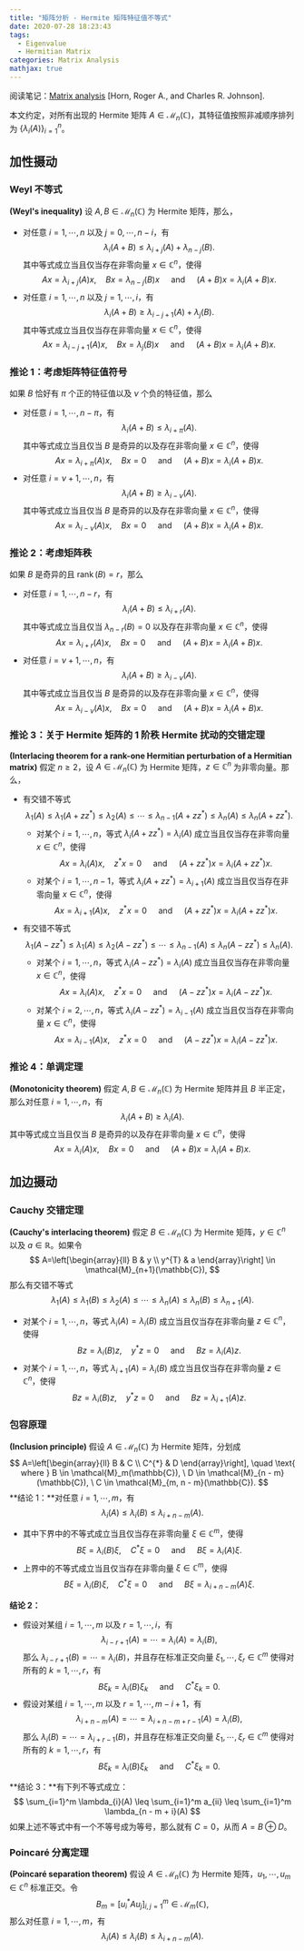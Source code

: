 ```yaml
---
title: "矩阵分析 - Hermite 矩阵特征值不等式"
date: 2020-07-28 18:23:43
tags: 
  - Eigenvalue
  - Hermitian Matrix
categories: Matrix Analysis
mathjax: true
---
```


阅读笔记：<u>Matrix analysis</u> [Horn, Roger A., and Charles R. Johnson].

<!--more-->

本文约定，对所有出现的 Hermite 矩阵 $A \in \mathcal{M}_n(\mathbb{C})$，其特征值按照非减顺序排列为 $\left \{ \lambda_i(A) \right \}_{i=1}^n$。

## 加性摄动

### Weyl 不等式

**(Weyl's inequality)** 设 $A, B \in \mathcal{M}_n(\mathbb{C})$ 为 Hermite 矩阵，那么，

+ 对任意 $i = 1, \cdots, n$ 以及 $j = 0, \cdots, n-i$，有
  $$
  \lambda_i(A + B) \leq \lambda_{i + j}(A) + \lambda_{n-j} (B).
  $$
  其中等式成立当且仅当存在非零向量 $x \in \mathbb{C}^n$，使得
  $$
  Ax = \lambda_{i + j}(A) x, \quad Bx =  \lambda_{n-j} (B) x \quad \text{ and } \quad (A + B) x = \lambda_i(A + B) x.
  $$
+ 对任意 $i = 1, \cdots, n$ 以及 $j = 1, \cdots, i$，有
  $$
  \begin{equation}
  \lambda_i(A + B) \geq \lambda_{i - j + 1}(A) + \lambda_{j} (B).
  \end{equation}
  $$
  其中等式成立当且仅当存在非零向量 $x \in \mathbb{C}^n$，使得
  $$
  Ax = \lambda_{i - j + 1}(A) x, \quad Bx =  \lambda_{j} (B) x \quad \text{ and } \quad (A + B) x = \lambda_i(A + B) x.
  $$

###  推论 1：考虑矩阵特征值符号

如果 $B$ 恰好有 $\pi$ 个正的特征值以及 $\nu$ 个负的特征值，那么

+ 对任意 $i = 1, \cdots, n - \pi$，有
  $$
  \lambda_i(A + B) \leq \lambda_{i + \pi}(A).
  $$
  其中等式成立当且仅当 $B$ 是奇异的以及存在非零向量 $x \in \mathbb{C}^n$，使得
  $$
  Ax = \lambda_{i + \pi}(A) x, \quad Bx =  0 \quad \text{ and } \quad (A + B) x = \lambda_i(A + B) x.
  $$
+ 对任意 $i = \nu + 1,  \cdots, n$，有
  $$
  \lambda_i(A + B) \geq \lambda_{i - \nu}(A).
  $$
  其中等式成立当且仅当 $B$ 是奇异的以及存在非零向量 $x \in \mathbb{C}^n$，使得
  $$
  Ax = \lambda_{i - \nu}(A) x, \quad Bx =  0 \quad \text{ and } \quad (A + B) x = \lambda_i(A + B) x.
  $$

### 推论 2：考虑矩阵秩

如果 $B$ 是奇异的且 $\operatorname{rank} (B) = r$，那么

+ 对任意 $i = 1, \cdots, n - r$，有
  $$
  \lambda_i(A + B) \leq \lambda_{i + r}(A).
  $$
  其中等式成立当且仅当 $\lambda_{n-r}(B) = 0$ 以及存在非零向量 $x \in \mathbb{C}^n$，使得
  $$
  Ax = \lambda_{i + r}(A) x, \quad Bx =  0 \quad \text{ and } \quad (A + B) x = \lambda_i(A + B) x.
  $$
+ 对任意 $i = \nu + 1,  \cdots, n$，有
  $$
  \lambda_i(A + B) \geq \lambda_{i - \nu}(A).
  $$
  其中等式成立当且仅当 $B$ 是奇异的以及存在非零向量 $x \in \mathbb{C}^n$，使得
  $$
  Ax = \lambda_{i - \nu}(A) x, \quad Bx =  0 \quad \text{ and } \quad (A + B) x = \lambda_i(A + B) x.
  $$

### 推论 3：关于 Hermite 矩阵的 $1$ 阶秩 Hermite 扰动的交错定理

**(Interlacing theorem for a rank-one Hermitian perturbation of a Hermitian matrix)** 假定 $n \geq 2$，设 $A \in \mathcal{M}_n(\mathbb{C})$ 为 Hermite 矩阵，$z \in \mathbb{C}^n$ 为非零向量。那么，

+ 有交错不等式
  $$
  \lambda_1(A) \leq \lambda_1(A + zz^{*}) \leq \lambda_2(A) \leq \cdots \leq \lambda_{n-1}(A + zz^{*}) \leq \lambda_n(A) \leq \lambda_n(A + zz^{*}).
  $$
  + 对某个 $i = 1, \cdots, n$，等式 $\lambda_i(A + zz^{*}) = \lambda_i(A)$ 成立当且仅当存在非零向量 $x \in \mathbb{C}^n$，使得
    $$
    Ax = \lambda_{i}(A) x, \quad z^* x =  0 \quad \text{ and } \quad (A + zz^{*}) x = \lambda_i(A + zz^{*}) x.
    $$
  + 对某个 $i = 1, \cdots, n-1$，等式 $\lambda_i(A + zz^{*}) = \lambda_{i + 1}(A)$ 成立当且仅当存在非零向量 $x \in \mathbb{C}^n$，使得
    $$
    Ax = \lambda_{i + 1}(A) x, \quad z^* x =  0 \quad \text{ and } \quad (A + zz^{*}) x = \lambda_i(A + zz^{*}) x.
    $$
+ 有交错不等式
  $$
  \lambda_1(A - zz^{*}) \leq \lambda_1(A) \leq \lambda_2(A - z z^*) \leq \cdots \leq \lambda_{n-1}(A) \leq \lambda_n(A - zz^{*}) \leq \lambda_n(A).
  $$
  + 对某个 $i = 1, \cdots, n$，等式 $\lambda_i(A - zz^{*}) = \lambda_i(A)$ 成立当且仅当存在非零向量 $x \in \mathbb{C}^n$，使得
    $$
    Ax = \lambda_{i}(A) x, \quad z^* x =  0 \quad \text{ and } \quad (A - zz^{*}) x = \lambda_i(A - zz^{*}) x.
    $$
  + 对某个 $i = 2, \cdots, n$，等式 $\lambda_i(A - zz^{*}) = \lambda_{i - 1}(A)$ 成立当且仅当存在非零向量 $x \in \mathbb{C}^n$，使得
    $$
    Ax = \lambda_{i - 1}(A) x, \quad z^* x =  0 \quad \text{ and } \quad (A - zz^{*}) x = \lambda_i(A - zz^{*}) x.
    $$

### 推论 4：单调定理

**(Monotonicity theorem)** 假定 $A, B \in \mathcal{M}_n(\mathbb{C})$ 为 Hermite 矩阵并且 $B$ 半正定，那么对任意 $i = 1, \cdots, n$，有
$$
\lambda_i(A + B) \geq \lambda_{i}(A).
$$
其中等式成立当且仅当 $B$ 是奇异的以及存在非零向量 $x \in \mathbb{C}^n$，使得
$$
Ax = \lambda_{i}(A) x, \quad Bx =  0 \quad \text{ and } \quad (A + B) x = \lambda_i(A + B) x.
$$

## 加边摄动

### Cauchy 交错定理

**(Cauchy's interlacing theorem)** 假定 $B \in \mathcal{M}_n(\mathbb{C})$ 为 Hermite 矩阵，$y \in \mathbb{C}^n$ 以及 $a \in \mathbb{R}$。如果令
$$
A=\left[\begin{array}{ll}
B & y \\
y^{T} & a
\end{array}\right] \in \mathcal{M}_{n+1}(\mathbb{C}),
$$
那么有交错不等式
$$
\lambda_1(A) \leq \lambda_1(B) \leq \lambda_2(A) \leq \cdots \leq \lambda_n(A) \leq \lambda_n(B) \leq \lambda_{n + 1}(A).
$$

+ 对某个 $i = 1, \cdots, n$，等式 $\lambda_i(A) = \lambda_i(B)$ 成立当且仅当存在非零向量 $z \in \mathbb{C}^n$，使得
  $$
  Bz = \lambda_{i}(B) z, \quad y^*z =  0 \quad \text{ and } \quad B z = \lambda_i(A) z.
  $$
+ 对某个 $i = 1, \cdots, n$，等式 $\lambda_{i+1}(A) = \lambda_{i}(B)$ 成立当且仅当存在非零向量 $z \in \mathbb{C}^n$，使得
  $$
  Bz = \lambda_{i}(B) z, \quad y^*z =  0 \quad \text{ and } \quad B z = \lambda_{i+1}(A) z.
  $$

### 包容原理

**(Inclusion principle)** 假设 $A \in \mathcal{M}_n(\mathbb{C})$ 为 Hermite 矩阵，分划成
$$
A=\left[\begin{array}{ll}
B & C \\
C^{*} & D
\end{array}\right], \quad \text{ where } B \in \mathcal{M}_m(\mathbb{C}), \ D \in \mathcal{M}_{n - m}(\mathbb{C}), \ C \in \mathcal{M}_{m, n - m}(\mathbb{C}).
$$
**结论 1：**对任意 $i = 1, \cdots, m$，有
$$
\lambda_i(A) \leq \lambda_i(B) \leq \lambda_{i + n - m}(A).
$$
+ 其中下界中的不等式成立当且仅当存在非零向量 $\xi \in \mathbb{C}^m$，使得
  $$
  B \xi = \lambda_{i}(B) \xi, \quad C^*\xi =  0 \quad \text{ and } \quad B \xi = \lambda_i(A) \xi.
  $$
+ 上界中的不等式成立当且仅当存在非零向量 $\xi \in \mathbb{C}^m$，使得
  $$
  B\xi = \lambda_{i}(B) \xi, \quad C^*\xi =  0 \quad \text{ and } \quad B \xi = \lambda_{i+n-m}(A) \xi.
  $$

**结论 2：**

+ 假设对某组 $i = 1, \cdots, m$ 以及 $r = 1, \cdots, i$，有
  $$
  \lambda_{i-r+1}(A) = \cdots =  \lambda_i(A) = \lambda_i(B),
  $$
  那么 $\lambda_{i-r+1}(B) = \cdots = \lambda_i(B)$，并且存在标准正交向量 $\xi_1, \cdots, \xi_r \in \mathbb{C}^m$ 使得对所有的 $k = 1, \cdots, r$，有
  $$
  B\xi_k = \lambda_{i}(B) \xi_k \quad \text{ and } \quad C^*\xi_k = 0.
  $$
+ 假设对某组 $i = 1, \cdots, m$ 以及 $r = 1, \cdots, m - i + 1$，有
  $$
  \lambda_{i+ n - m}(A) = \cdots =  \lambda_{i + n - m + r - 1}(A) = \lambda_i(B),
  $$
  那么 $\lambda_{i}(B) = \cdots = \lambda_{i + r - 1}(B)$，并且存在标准正交向量 $\xi_1, \cdots, \xi_r \in \mathbb{C}^m$ 使得对所有的 $k = 1, \cdots, r$，有
  $$
  B\xi_k = \lambda_{i}(B) \xi_k \quad \text{ and } \quad C^*\xi_k = 0.
  $$

**结论 3：**有下列不等式成立：
$$
\sum_{i=1}^m \lambda_{i}(A) \leq \sum_{i=1}^m a_{ii} \leq \sum_{i=1}^m \lambda_{n - m + i}(A)
$$
如果上述不等式中有一个不等号成为等号，那么就有 $C = 0$，从而 $A = B \oplus D$。

### Poincaré 分离定理

**(Poincaré separation theorem)** 假设 $A \in \mathcal{M}_n(\mathbb{C})$ 为 Hermite 矩阵，$u_1, \cdots, u_m \in \mathbb{C}^n$ 标准正交。令
$$
B_m = \left [u^*_i A u_j \right]_{i,j=1}^m \in \mathcal{M}_m(\mathbb{C}),
$$
那么对任意 $i = 1, \cdots, m$，有
$$
\lambda_i(A) \leq \lambda_i(B) \leq \lambda_{i + n - m}(A).
$$
